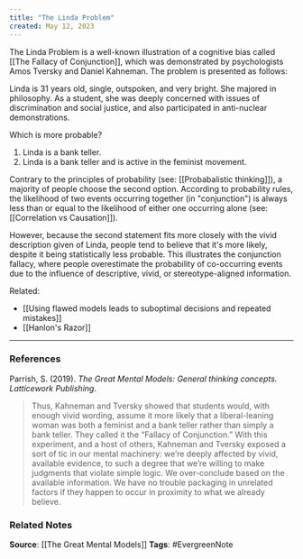 ```yaml
---
title: "The Linda Problem"
created: May 12, 2023
---
```


The Linda Problem is a well-known illustration of a cognitive bias called [[The Fallacy of Conjunction]], which was demonstrated by psychologists Amos Tversky and Daniel Kahneman. The problem is presented as follows:

Linda is 31 years old, single, outspoken, and very bright. She majored in philosophy. As a student, she was deeply concerned with issues of discrimination and social justice, and also participated in anti-nuclear demonstrations.

Which is more probable?

1.  Linda is a bank teller.
2.  Linda is a bank teller and is active in the feminist movement.

Contrary to the principles of probability (see: [[Probabalistic thinking]]), a majority of people choose the second option. According to probability rules, the likelihood of two events occurring together (in "conjunction") is always less than or equal to the likelihood of either one occurring alone (see: [[Correlation vs Causation]]).

However, because the second statement fits more closely with the vivid description given of Linda, people tend to believe that it's more likely, despite it being statistically less probable. This illustrates the conjunction fallacy, where people overestimate the probability of co-occurring events due to the influence of descriptive, vivid, or stereotype-aligned information.

Related:
- [[Using flawed models leads to suboptimal decisions and repeated mistakes]]
- [[Hanlon's Razor]]

---
### References

Parrish, S. (2019). _The Great Mental Models: General thinking concepts. Latticework Publishing_.

> Thus, Kahneman and Tversky showed that students would, with enough vivid wording, assume it more likely that a liberal-leaning woman was both a feminist and a bank teller rather than simply a bank teller. They called it the “Fallacy of Conjunction.” With this experiment, and a host of others, Kahneman and Tversky exposed a sort of tic in our mental machinery: we’re deeply affected by vivid, available evidence, to such a degree that we’re willing to make judgments that violate simple logic. We over-conclude based on the available information. We have no trouble packaging in unrelated factors if they happen to occur in proximity to what we already believe.

### Related Notes
**Source**: [[The Great Mental Models]]
**Tags**: #EvergreenNote
